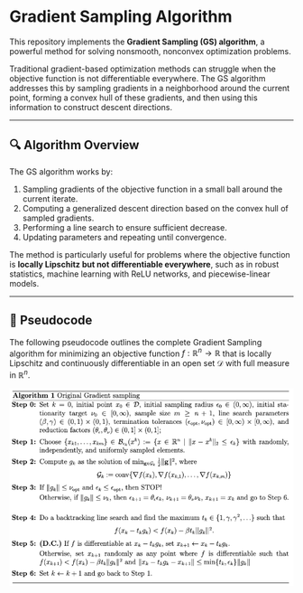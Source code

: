 # Gradient Sampling Algorithm

This repository implements the **Gradient Sampling (GS) algorithm**, a powerful method for solving nonsmooth, nonconvex optimization problems.

Traditional gradient-based optimization methods can struggle when the objective function is not differentiable everywhere. The GS algorithm addresses this by sampling gradients in a neighborhood around the current point, forming a convex hull of these gradients, and then using this information to construct descent directions.

---

## 🔍 Algorithm Overview

The GS algorithm works by:

1. Sampling gradients of the objective function in a small ball around the current iterate.
2. Computing a generalized descent direction based on the convex hull of sampled gradients.
3. Performing a line search to ensure sufficient decrease.
4. Updating parameters and repeating until convergence.

The method is particularly useful for problems where the objective function is **locally Lipschitz but not differentiable everywhere**, such as in robust statistics, machine learning with ReLU networks, and piecewise-linear models.

---

## 📌 Pseudocode

The following pseudocode outlines the complete Gradient Sampling algorithm for minimizing an objective function $f : \mathbb{R}^n \rightarrow \mathbb{R}$ that is locally Lipschitz and continuously differentiable in an open set $\mathcal{D}$ with full measure in $\mathbb{R}^n$.

<p align="center">
  <img src="assets/alg1.png" width="600" alt="Gradient Sampling Pseudocode">
</p>
